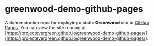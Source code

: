 # greenwood-demo-github-pages

A demonstration repo for deploying a static **Greenwood** site to [GitHub Pages](https://www.greenwoodjs.io/guides/github-pages/).  You can view the site running at [https://projectevergreen.github.io/greenwood-demo-github-pages/](https://projectevergreen.github.io/greenwood-demo-github-pages/).
